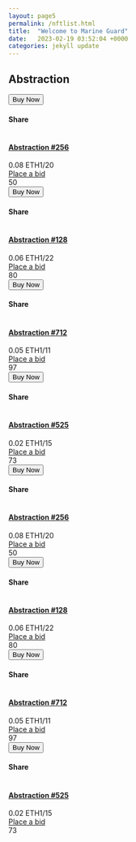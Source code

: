 ```yaml
---
layout: page5
permalink: /nftlist.html
title:  "Welcome to Marine Guard"
date:   2023-02-19 03:52:04 +0000
categories: jekyll update
---
```

<div class="row">
<div class="col-md-12">
<div class="profile_name">
<h2>
Abstraction
</h2>
</div>
<div class="de_tab tab_simple">
<div class="de_tab_content">
<div class="tab-1">
<div class="row">
<!-- nft item begin -->
<div class="col-lg-3 col-md-6 col-sm-6 col-xs-12">
<div class="nft__item">
<div class="nft__item_wrap">
<div class="nft__item_extra">
<div class="nft__item_buttons">
<button onclick="location.href='item-details.html'">Buy Now</button>
<div class="nft__item_share">
<h4>Share</h4>
<a href="https://www.facebook.com/sharer/sharer.php?u=https://madebydesignesia.com/themes" target="_blank"><i class="fa fa-facebook fa-lg"></i></a>
<a href="https://twitter.com/intent/tweet?url=https://madebydesignesia.com/themes" target="_blank"><i class="fa fa-twitter fa-lg"></i></a>
<a href="mailto:?subject=I wanted you to see this site&amp;body=Check out this site https://madebydesignesia.com/themes"><i class="fa fa-envelope fa-lg"></i></a>
</div>
</div>
</div>
<a href="item-details.html">
<img src="/images/collections/coll-item-1.jpg" class="lazy nft__item_preview" alt="">
</a>
</div>
<div class="nft__item_info">
<a href="item-details.html">
<h4>Abstraction #256</h4>
</a>
<div class="nft__item_click">
<span></span>
</div>
<div class="nft__item_price">
0.08 ETH<span>1/20</span>
</div>
<div class="nft__item_action">
<a href="#">Place a bid</a>
</div>
<div class="nft__item_like">
<i class="fa fa-heart"></i><span>50</span>
</div>                            
</div> 
</div>
</div>                 
<!-- nft item begin -->
<div class="col-lg-3 col-md-6 col-sm-6 col-xs-12">
<div class="nft__item">
<div class="nft__item_wrap">
<div class="nft__item_extra">
<div class="nft__item_buttons">
<button onclick="location.href='item-details.html'">Buy Now</button>
<div class="nft__item_share">
<h4>Share</h4>
<a href="https://www.facebook.com/sharer/sharer.php?u=https://madebydesignesia.com/themes" target="_blank"><i class="fa fa-facebook fa-lg"></i></a>
<a href="https://twitter.com/intent/tweet?url=https://madebydesignesia.com/themes" target="_blank"><i class="fa fa-twitter fa-lg"></i></a>
<a href="mailto:?subject=I wanted you to see this site&amp;body=Check out this site https://madebydesignesia.com/themes"><i class="fa fa-envelope fa-lg"></i></a>
</div>
</div>
</div>
<a href="item-details.html">
<img src="/images/collections/coll-item-2.jpg" class="lazy nft__item_preview" alt="">
</a>
</div>
<div class="nft__item_info">
<a href="item-details.html">
<h4>Abstraction #128</h4>
</a>
<div class="nft__item_click">
<span></span>
</div>
<div class="nft__item_price">
0.06 ETH<span>1/22</span>
</div>
<div class="nft__item_action">
<a href="#">Place a bid</a>
</div>
<div class="nft__item_like">
<i class="fa fa-heart"></i><span>80</span>
</div>                                 
</div> 
</div>
</div>
<!-- nft item begin -->
<div class="col-lg-3 col-md-6 col-sm-6 col-xs-12">
<div class="nft__item">
<div class="nft__item_wrap">
<div class="nft__item_extra">
<div class="nft__item_buttons">
<button onclick="location.href='item-details.html'">Buy Now</button>
<div class="nft__item_share">
<h4>Share</h4>
<a href="https://www.facebook.com/sharer/sharer.php?u=https://madebydesignesia.com/themes" target="_blank"><i class="fa fa-facebook fa-lg"></i></a>
<a href="https://twitter.com/intent/tweet?url=https://madebydesignesia.com/themes" target="_blank"><i class="fa fa-twitter fa-lg"></i></a>
<a href="mailto:?subject=I wanted you to see this site&amp;body=Check out this site https://madebydesignesia.com/themes"><i class="fa fa-envelope fa-lg"></i></a>
</div>
</div>
</div>
<a href="item-details.html">
<img src="/images/collections/coll-item-3.jpg" class="lazy nft__item_preview" alt="">
</a>
</div>
<div class="nft__item_info">
<a href="item-details.html">
<h4>Abstraction #712</h4>
</a>
<div class="nft__item_click">
<span></span>
</div>
<div class="nft__item_price">
0.05 ETH<span>1/11</span>
</div>
<div class="nft__item_action">
<a href="#">Place a bid</a>
</div>
<div class="nft__item_like">
<i class="fa fa-heart"></i><span>97</span>
</div>                                 
</div> 
</div>
</div>
<!-- nft item begin -->
<div class="col-lg-3 col-md-6 col-sm-6 col-xs-12">
<div class="nft__item">
<div class="nft__item_wrap">
<div class="nft__item_extra">
<div class="nft__item_buttons">
<button onclick="location.href='item-details.html'">Buy Now</button>
<div class="nft__item_share">
<h4>Share</h4>
<a href="https://www.facebook.com/sharer/sharer.php?u=https://madebydesignesia.com/themes" target="_blank"><i class="fa fa-facebook fa-lg"></i></a>
<a href="https://twitter.com/intent/tweet?url=https://madebydesignesia.com/themes" target="_blank"><i class="fa fa-twitter fa-lg"></i></a>
<a href="mailto:?subject=I wanted you to see this site&amp;body=Check out this site https://madebydesignesia.com/themes"><i class="fa fa-envelope fa-lg"></i></a>
</div>
</div>
</div>
<a href="item-details.html">
<img src="/images/collections/coll-item-4.jpg" class="lazy nft__item_preview" alt="">
</a>
</div>
<div class="nft__item_info">
<a href="item-details.html">
<h4>Abstraction #525</h4>
</a>
<div class="nft__item_click">
<span></span>
</div>
<div class="nft__item_price">
0.02 ETH<span>1/15</span>
</div>
<div class="nft__item_action">
<a href="#">Place a bid</a>
</div>
<div class="nft__item_like">
<i class="fa fa-heart"></i><span>73</span>
</div>                                 
</div> 
</div>
</div>
</div>
<div class="row">
<!-- nft item begin -->
<div class="col-lg-3 col-md-6 col-sm-6 col-xs-12">
<div class="nft__item">
<div class="nft__item_wrap">
<div class="nft__item_extra">
<div class="nft__item_buttons">
<button onclick="location.href='item-details.html'">Buy Now</button>
<div class="nft__item_share">
<h4>Share</h4>
<a href="https://www.facebook.com/sharer/sharer.php?u=https://madebydesignesia.com/themes" target="_blank"><i class="fa fa-facebook fa-lg"></i></a>
<a href="https://twitter.com/intent/tweet?url=https://madebydesignesia.com/themes" target="_blank"><i class="fa fa-twitter fa-lg"></i></a>
<a href="mailto:?subject=I wanted you to see this site&amp;body=Check out this site https://madebydesignesia.com/themes"><i class="fa fa-envelope fa-lg"></i></a>
</div>
</div>
</div>
<a href="item-details.html">
<img src="/images/collections/coll-item-1.jpg" class="lazy nft__item_preview" alt="">
</a>
</div>
<div class="nft__item_info">
<a href="item-details.html">
<h4>Abstraction #256</h4>
</a>
<div class="nft__item_click">
<span></span>
</div>
<div class="nft__item_price">
0.08 ETH<span>1/20</span>
</div>
<div class="nft__item_action">
<a href="#">Place a bid</a>
</div>
<div class="nft__item_like">
<i class="fa fa-heart"></i><span>50</span>
</div>                            
</div> 
</div>
</div>                 
<!-- nft item begin -->
<div class="col-lg-3 col-md-6 col-sm-6 col-xs-12">
<div class="nft__item">
<div class="nft__item_wrap">
<div class="nft__item_extra">
<div class="nft__item_buttons">
<button onclick="location.href='item-details.html'">Buy Now</button>
<div class="nft__item_share">
<h4>Share</h4>
<a href="https://www.facebook.com/sharer/sharer.php?u=https://madebydesignesia.com/themes" target="_blank"><i class="fa fa-facebook fa-lg"></i></a>
<a href="https://twitter.com/intent/tweet?url=https://madebydesignesia.com/themes" target="_blank"><i class="fa fa-twitter fa-lg"></i></a>
<a href="mailto:?subject=I wanted you to see this site&amp;body=Check out this site https://madebydesignesia.com/themes"><i class="fa fa-envelope fa-lg"></i></a>
</div>
</div>
</div>
<a href="item-details.html">
<img src="/images/collections/coll-item-2.jpg" class="lazy nft__item_preview" alt="">
</a>
</div>
<div class="nft__item_info">
<a href="item-details.html">
<h4>Abstraction #128</h4>
</a>
<div class="nft__item_click">
<span></span>
</div>
<div class="nft__item_price">
0.06 ETH<span>1/22</span>
</div>
<div class="nft__item_action">
<a href="#">Place a bid</a>
</div>
<div class="nft__item_like">
<i class="fa fa-heart"></i><span>80</span>
</div>                                 
</div> 
</div>
</div>
<!-- nft item begin -->
<div class="col-lg-3 col-md-6 col-sm-6 col-xs-12">
<div class="nft__item">
<!-- <div class="de_countdown" data-year="2023" data-month="6" data-day="14" data-hour="8"></div>-->
<!--    <div class="author_list_pp">
<a href="author.html">                                    
<img class="lazy" src="/images/author/author-1.jpg" alt="">
<i class="fa fa-check"></i>
</a>
</div>-->
<div class="nft__item_wrap">
<div class="nft__item_extra">
<div class="nft__item_buttons">
<button onclick="location.href='item-details.html'">Buy Now</button>
<div class="nft__item_share">
<h4>Share</h4>
<a href="https://www.facebook.com/sharer/sharer.php?u=https://madebydesignesia.com/themes" target="_blank"><i class="fa fa-facebook fa-lg"></i></a>
<a href="https://twitter.com/intent/tweet?url=https://madebydesignesia.com/themes" target="_blank"><i class="fa fa-twitter fa-lg"></i></a>
<a href="mailto:?subject=I wanted you to see this site&amp;body=Check out this site https://madebydesignesia.com/themes"><i class="fa fa-envelope fa-lg"></i></a>
</div>
</div>
</div>
<a href="item-details.html">
<img src="/images/collections/coll-item-3.jpg" class="lazy nft__item_preview" alt="">
</a>
</div>
<div class="nft__item_info">
<a href="item-details.html">
<h4>Abstraction #712</h4>
</a>
<div class="nft__item_click">
<span></span>
</div>
<div class="nft__item_price">
0.05 ETH<span>1/11</span>
</div>
<div class="nft__item_action">
<a href="#">Place a bid</a>
</div>
<div class="nft__item_like">
<i class="fa fa-heart"></i><span>97</span>
</div>                                 
</div> 
</div>
</div>
<!-- nft item begin -->
<div class="col-lg-3 col-md-6 col-sm-6 col-xs-12">
<div class="nft__item">
<!--   <div class="author_list_pp">
<a href="author.html">                                    
<img class="lazy" src="/images/author/author-1.jpg" alt="">
<i class="fa fa-check"></i>
</a>
</div>-->
<div class="nft__item_wrap">
<div class="nft__item_extra">
<div class="nft__item_buttons">
<button onclick="location.href='item-details.html'">Buy Now</button>
<div class="nft__item_share">
<h4>Share</h4>
<a href="https://www.facebook.com/sharer/sharer.php?u=https://madebydesignesia.com/themes" target="_blank"><i class="fa fa-facebook fa-lg"></i></a>
<a href="https://twitter.com/intent/tweet?url=https://madebydesignesia.com/themes" target="_blank"><i class="fa fa-twitter fa-lg"></i></a>
<a href="mailto:?subject=I wanted you to see this site&amp;body=Check out this site https://madebydesignesia.com/themes"><i class="fa fa-envelope fa-lg"></i></a>
</div>
</div>
</div>
<a href="item-details.html">
<img src="/images/collections/coll-item-4.jpg" class="lazy nft__item_preview" alt="">
</a>
</div>
<div class="nft__item_info">
<a href="item-details.html">
<h4>Abstraction #525</h4>
</a>
<div class="nft__item_click">
<span></span>
</div>
<div class="nft__item_price">
0.02 ETH<span>1/15</span>
</div>
<div class="nft__item_action">
<a href="#">Place a bid</a>
</div>
<div class="nft__item_like">
<i class="fa fa-heart"></i><span>73</span>
</div>                                 
</div> 
</div>
</div>
</div>
</div>

</div>

</div>
</div>
</div>